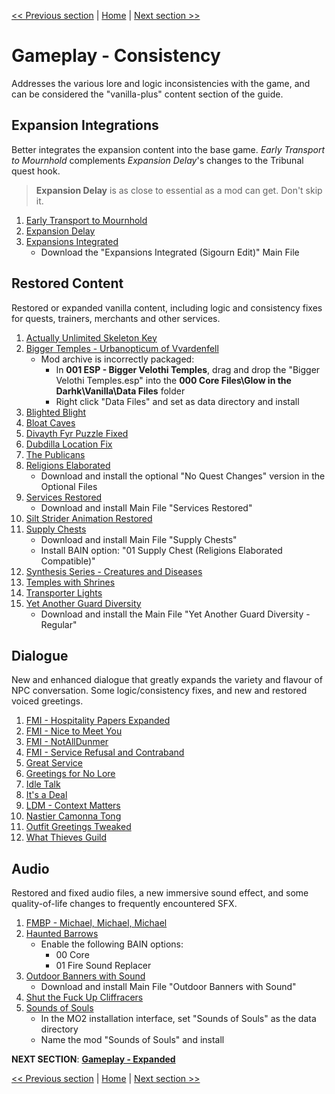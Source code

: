 [<< Previous section](https://github.com/doublemoulinet/Morrowind-Modular-Mod-Guide/blob/master/BALANCE.md) | [Home](https://github.com/doublemoulinet/Morrowind-Modular-Mod-Guide) | [Next section >>](https://github.com/doublemoulinet/Morrowind-Modular-Mod-Guide/blob/master/GAMEPLAY.md)

# Gameplay - Consistency
Addresses the various lore and logic inconsistencies with the game, and can be considered the "vanilla-plus" content section of the guide.

## Expansion Integrations
Better integrates the expansion content into the base game. *Early Transport to Mournhold* complements *Expansion Delay*'s changes to the Tribunal quest hook. 
>**Expansion Delay** is as close to essential as a mod can get. Don't skip it.
1. [Early Transport to Mournhold](https://www.nexusmods.com/morrowind/mods/47985)
1. [Expansion Delay](https://www.nexusmods.com/morrowind/mods/47588?)
1. [Expansions Integrated](https://www.nexusmods.com/morrowind/mods/49232)
	- Download the "Expansions Integrated (Sigourn Edit)" Main File

## Restored Content
Restored or expanded vanilla content, including logic and consistency fixes for quests, trainers, merchants and other services.
1. [Actually Unlimited Skeleton Key](https://www.nexusmods.com/morrowind/mods/47972?)
1. [Bigger Temples - Urbanopticum of Vvardenfell](https://www.nexusmods.com/morrowind/mods/46184?)
	- Mod archive is incorrectly packaged:
		- In **001 ESP - Bigger Velothi Temples**, drag and drop the "Bigger Velothi Temples.esp" into the **000 Core Files\Glow in the Darhk\Vanilla\Data Files** folder
		- Right click "Data Files" and set as data directory and install
1. [Blighted Blight](https://www.nexusmods.com/morrowind/mods/48631?)
1. [Bloat Caves](https://www.nexusmods.com/morrowind/mods/43141?)
1. [Divayth Fyr Puzzle Fixed](https://www.nexusmods.com/morrowind/mods/45155?)
1. [Dubdilla Location Fix](https://www.nexusmods.com/morrowind/mods/46720?)
1. [The Publicans](https://www.nexusmods.com/morrowind/mods/45410?)
1. [Religions Elaborated](https://www.nexusmods.com/morrowind/mods/47843?)
	- Download and install the optional "No Quest Changes" version in the Optional Files	
1. [Services Restored](https://www.nexusmods.com/morrowind/mods/47068?)
	- Download and install Main File "Services Restored"
1. [Silt Strider Animation Restored](https://www.nexusmods.com/morrowind/mods/44150?)
1. [Supply Chests](https://www.nexusmods.com/morrowind/mods/49232)
	- Download and install Main File "Supply Chests"
	- Install BAIN option: "01 Supply Chest (Religions Elaborated Compatible)"
1. [Synthesis Series - Creatures and Diseases](https://www.nexusmods.com/morrowind/mods/48279?)
1. [Temples with Shrines](https://www.nexusmods.com/morrowind/mods/45535?)
1. [Transporter Lights](https://www.nexusmods.com/morrowind/mods/48050?)
1. [Yet Another Guard Diversity](https://www.nexusmods.com/morrowind/mods/45894?)
	- Download and install the Main File "Yet Another Guard Diversity - Regular"

## Dialogue
New and enhanced dialogue that greatly expands the variety and flavour of NPC conversation. Some logic/consistency fixes, and new and restored voiced greetings.
1. [FMI - Hospitality Papers Expanded](https://www.nexusmods.com/morrowind/mods/46107?)
1. [FMI - Nice to Meet You](https://www.nexusmods.com/morrowind/mods/47329?)
1. [FMI - NotAllDunmer](https://www.nexusmods.com/morrowind/mods/47569?)
1. [FMI - Service Refusal and Contraband](https://www.nexusmods.com/morrowind/mods/47456?)
1. [Great Service](https://www.nexusmods.com/morrowind/mods/47767)
1. [Greetings for No Lore](https://www.nexusmods.com/morrowind/mods/46063?)
1. [Idle Talk](https://www.nexusmods.com/morrowind/mods/46948)
1. [It's a Deal](https://www.nexusmods.com/morrowind/mods/47968?)
1. [LDM - Context Matters](https://www.nexusmods.com/morrowind/mods/48273?)
1. [Nastier Camonna Tong](https://www.nexusmods.com/morrowind/mods/22601?)
1. [Outfit Greetings Tweaked](https://www.nexusmods.com/morrowind/mods/46066?)
1. [What Thieves Guild](https://www.nexusmods.com/morrowind/mods/47728?)

## Audio
Restored and fixed audio files, a new immersive sound effect, and some quality-of-life changes to frequently encountered SFX.
1. [FMBP - Michael, Michael, Michael](https://www.nexusmods.com/morrowind/mods/48598?)
1. [Haunted Barrows](https://www.nexusmods.com/morrowind/mods/46826?)
	- Enable the following BAIN options:
		- 00 Core
		- 01 Fire Sound Replacer
1. [Outdoor Banners with Sound](https://www.nexusmods.com/morrowind/mods/47068?)
	- Download and install Main File "Outdoor Banners with Sound"
1. [Shut the Fuck Up Cliffracers](https://www.nexusmods.com/morrowind/mods/46588?)
1. [Sounds of Souls](https://github.com/NullCascade/morrowind-mods)
	- In the MO2 installation interface, set "Sounds of Souls" as the data directory
	- Name the mod "Sounds of Souls" and install


**NEXT SECTION**:
[**Gameplay - Expanded**](https://github.com/doublemoulinet/Morrowind-Modular-Mod-Guide/blob/master/GAMEPLAY.md)

[<< Previous section](https://github.com/doublemoulinet/Morrowind-Modular-Mod-Guide/blob/master/BALANCE.md) | [Home](https://github.com/doublemoulinet/Morrowind-Modular-Mod-Guide) | [Next section >>](https://github.com/doublemoulinet/Morrowind-Modular-Mod-Guide/blob/master/GAMEPLAY.md)